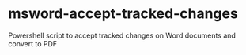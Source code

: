 # msword-accept-tracked-changes
Powershell script to accept tracked changes on Word documents and convert to PDF
